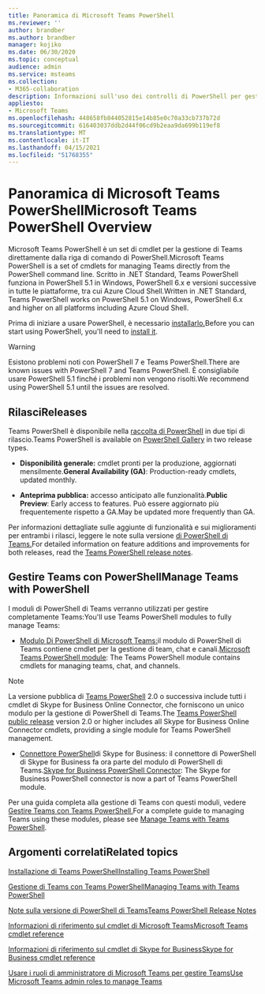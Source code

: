 ```yaml
---
title: Panoramica di Microsoft Teams PowerShell
ms.reviewer: ''
author: brandber
ms.author: brandber
manager: kojiko
ms.date: 06/30/2020
ms.topic: conceptual
audience: admin
ms.service: msteams
ms.collection:
- M365-collaboration
description: Informazioni sull'uso dei controlli di PowerShell per gestire Microsoft Teams.
appliesto:
- Microsoft Teams
ms.openlocfilehash: 448658fb844052815e14b85e0c70a33cb737b72d
ms.sourcegitcommit: 616403037ddb2d44f06cd9b2eaa9da699b119ef8
ms.translationtype: MT
ms.contentlocale: it-IT
ms.lasthandoff: 04/15/2021
ms.locfileid: "51768355"
---
```

# <a name="microsoft-teams-powershell-overview"></a><span data-ttu-id="97281-103">Panoramica di Microsoft Teams PowerShell</span><span class="sxs-lookup"><span data-stu-id="97281-103">Microsoft Teams PowerShell Overview</span></span>

<span data-ttu-id="97281-104">Microsoft Teams PowerShell è un set di cmdlet per la gestione di Teams direttamente dalla riga di comando di PowerShell.</span><span class="sxs-lookup"><span data-stu-id="97281-104">Microsoft Teams PowerShell is a set of cmdlets for managing Teams directly from the PowerShell command line.</span></span> <span data-ttu-id="97281-105">Scritto in .NET Standard, Teams PowerShell funziona in PowerShell 5.1 in Windows, PowerShell 6.x e versioni successive in tutte le piattaforme, tra cui Azure Cloud Shell.</span><span class="sxs-lookup"><span data-stu-id="97281-105">Written in .NET Standard, Teams PowerShell works on PowerShell 5.1 on Windows, PowerShell 6.x and higher on all platforms including Azure Cloud Shell.</span></span>

<span data-ttu-id="97281-106">Prima di iniziare a usare PowerShell, è necessario [installarlo.](teams-powershell-install.md)</span><span class="sxs-lookup"><span data-stu-id="97281-106">Before you can start using PowerShell, you'll need to [install it](teams-powershell-install.md).</span></span> 

> [!WARNING]
> <span data-ttu-id="97281-107">Esistono problemi noti con PowerShell 7 e Teams PowerShell.</span><span class="sxs-lookup"><span data-stu-id="97281-107">There are known issues with PowerShell 7 and Teams PowerShell.</span></span> <span data-ttu-id="97281-108">È consigliabile usare PowerShell 5.1 finché i problemi non vengono risolti.</span><span class="sxs-lookup"><span data-stu-id="97281-108">We recommend using PowerShell 5.1 until the issues are resolved.</span></span>

## <a name="releases"></a><span data-ttu-id="97281-109">Rilasci</span><span class="sxs-lookup"><span data-stu-id="97281-109">Releases</span></span>


<span data-ttu-id="97281-110">Teams PowerShell è disponibile nella [raccolta di PowerShell](https://www.powershellgallery.com/packages/MicrosoftTeams) in due tipi di rilascio.</span><span class="sxs-lookup"><span data-stu-id="97281-110">Teams PowerShell is available on [PowerShell Gallery](https://www.powershellgallery.com/packages/MicrosoftTeams) in two release types.</span></span>

- <span data-ttu-id="97281-111">**Disponibilità generale:** cmdlet pronti per la produzione, aggiornati mensilmente.</span><span class="sxs-lookup"><span data-stu-id="97281-111">**General Availability (GA)**: Production-ready cmdlets, updated monthly.</span></span>

- <span data-ttu-id="97281-112">**Anteprima pubblica:** accesso anticipato alle funzionalità.</span><span class="sxs-lookup"><span data-stu-id="97281-112">**Public Preview**: Early access to features.</span></span> <span data-ttu-id="97281-113">Può essere aggiornato più frequentemente rispetto a GA.</span><span class="sxs-lookup"><span data-stu-id="97281-113">May be updated more frequently than GA.</span></span>

<span data-ttu-id="97281-114">Per informazioni dettagliate sulle aggiunte di funzionalità e sui miglioramenti per entrambi i rilasci, leggere le note sulla versione [di PowerShell di Teams.](teams-powershell-release-notes.md)</span><span class="sxs-lookup"><span data-stu-id="97281-114">For detailed information on feature additions and improvements for both releases, read the [Teams PowerShell release notes](teams-powershell-release-notes.md).</span></span>


## <a name="manage-teams-with-powershell"></a><span data-ttu-id="97281-115">Gestire Teams con PowerShell</span><span class="sxs-lookup"><span data-stu-id="97281-115">Manage Teams with PowerShell</span></span>

<span data-ttu-id="97281-116">I moduli di PowerShell di Teams verranno utilizzati per gestire completamente Teams:</span><span class="sxs-lookup"><span data-stu-id="97281-116">You'll use Teams PowerShell modules to fully manage Teams:</span></span>

- <span data-ttu-id="97281-117">[Modulo Di PowerShell di Microsoft Teams:](https://www.powershellgallery.com/packages/MicrosoftTeams/)il modulo di PowerShell di Teams contiene cmdlet per la gestione di team, chat e canali.</span><span class="sxs-lookup"><span data-stu-id="97281-117">[Microsoft Teams PowerShell module](https://www.powershellgallery.com/packages/MicrosoftTeams/): The Teams PowerShell module contains cmdlets for managing teams, chat, and channels.</span></span>

> [!NOTE]
> <span data-ttu-id="97281-118">La versione pubblica di [Teams PowerShell](https://www.powershellgallery.com/packages/MicrosoftTeams/) 2.0 o successiva include tutti i cmdlet di Skype for Business Online Connector, che forniscono un unico modulo per la gestione di PowerShell di Teams.</span><span class="sxs-lookup"><span data-stu-id="97281-118">The [Teams PowerShell public release](https://www.powershellgallery.com/packages/MicrosoftTeams/) version 2.0 or higher includes all  Skype for Business Online Connector cmdlets, providing a single module for Teams PowerShell management.</span></span>

- <span data-ttu-id="97281-119">[Connettore PowerShell](/microsoft-365/enterprise/manage-skype-for-business-online-with-microsoft-365-powershell)di Skype for Business: il connettore di PowerShell di Skype for Business fa ora parte del modulo di PowerShell di Teams.</span><span class="sxs-lookup"><span data-stu-id="97281-119">[Skype for Business PowerShell Connector](/microsoft-365/enterprise/manage-skype-for-business-online-with-microsoft-365-powershell): The Skype for Business PowerShell connector is now a part of Teams PowerShell module.</span></span>

<span data-ttu-id="97281-120">Per una guida completa alla gestione di Teams con questi moduli, vedere [Gestire Teams con Teams PowerShell.](teams-powershell-managing-teams.md)</span><span class="sxs-lookup"><span data-stu-id="97281-120">For a complete guide to managing Teams using these modules, please see [Manage Teams with Teams PowerShell](teams-powershell-managing-teams.md).</span></span>


## <a name="related-topics"></a><span data-ttu-id="97281-121">Argomenti correlati</span><span class="sxs-lookup"><span data-stu-id="97281-121">Related topics</span></span>

[<span data-ttu-id="97281-122">Installazione di Teams PowerShell</span><span class="sxs-lookup"><span data-stu-id="97281-122">Installing Teams PowerShell</span></span>](teams-powershell-install.md)

[<span data-ttu-id="97281-123">Gestione di Teams con Teams PowerShell</span><span class="sxs-lookup"><span data-stu-id="97281-123">Managing Teams with Teams PowerShell</span></span>](teams-powershell-managing-teams.md)

[<span data-ttu-id="97281-124">Note sulla versione di PowerShell di Teams</span><span class="sxs-lookup"><span data-stu-id="97281-124">Teams PowerShell Release Notes</span></span>](teams-powershell-release-notes.md)

[<span data-ttu-id="97281-125">Informazioni di riferimento sul cmdlet di Microsoft Teams</span><span class="sxs-lookup"><span data-stu-id="97281-125">Microsoft Teams cmdlet reference</span></span>](/powershell/teams/?view=teams-ps)

[<span data-ttu-id="97281-126">Informazioni di riferimento sul cmdlet di Skype for Business</span><span class="sxs-lookup"><span data-stu-id="97281-126">Skype for Business cmdlet reference</span></span>](/powershell/skype/intro?view=skype-ps)

[<span data-ttu-id="97281-127">Usare i ruoli di amministratore di Microsoft Teams per gestire Teams</span><span class="sxs-lookup"><span data-stu-id="97281-127">Use Microsoft Teams admin roles to manage Teams</span></span>](using-admin-roles.md)

